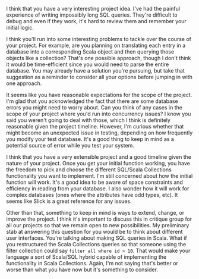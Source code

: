 I think that you have a very interesting project idea. I've had the painful experience of writing impossibly long SQL queries. They're difficult to debug and even if they work, it's hard to review them and remember your initial logic. 

I think you'll run into some interesting problems to tackle over the course of your project. For example, are you planning on translating each entry in a database into a corresponding Scala object and then querying those objects like a collection? That's one possible approach, though I don't think it would be time-efficient since you would need to parse the entire database. You may already have a solution you're pursuing, but take that suggestion as a reminder to consider all your options before jumping in with one approach. 

It seems like you have reasonable expectations for the scope of the project. I'm glad that you acknowledged the fact that there are some database errors you might need to worry about. Can you think of any cases in the scope of your project where you'd run into concurrency issues? I know you said you weren't going to deal with those, which I think is definitely reasonable given the project timeline. However, I'm curious whether that might become an unexpected issue in testing, depending on how frequently you modify your test database. It's a good thing to keep in mind as a potential source of error while you test your system.

I think that you have a very extensible project and a good timeline given the nature of your project. Once you get your initial function working, you have the freedom to pick and choose the different SQL/Scala Collections functionality you want to implement. I'm still concerned about how the initial function will work. It's a good idea to be aware of space constraints and efficiency in reading from your database. I also wonder how it will work for complex databases (ones where the attributes have odd types, etc). It seems like Slick is a great reference for any issues. 

Other than that, something to keep in mind is ways to extend, change, or improve the project. I think it's important to discuss this in critique group for all our projects so that we remain open to new possibilities. My preliminary stab at answering this question for you would be to think about different user interfaces. You're talking about making SQL queries in Scala. What if you restructured the Scala Collections queries so that someone using the filter collection could say `filter all where id > 10`. That would make your language a sort of Scala/SQL hybrid capable of implementing the functionality in Scala Collections. Again, I'm not saying that's better or worse than what you have now but it's something to consider.